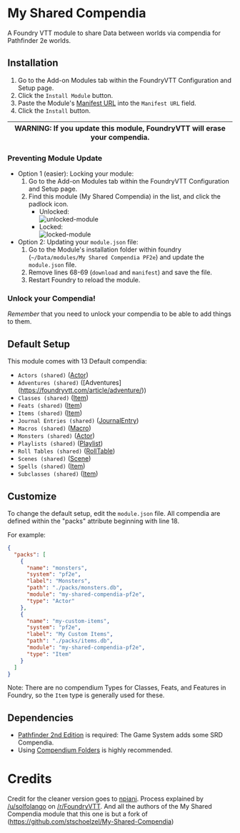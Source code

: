 # My Shared Compendia

A Foundry VTT module to share Data between worlds via compendia for Pathfinder 2e worlds.

## Installation

1. Go to the Add-on Modules tab within the FoundryVTT Configuration and Setup page.
2. Click the `Install Module` button.
3. Paste the Module's [Manifest URL](https://github.com/stschoelzel/My-Shared-Compendia/releases/download/v1.2.0/module.json)
   into the `Manifest URL` field.
4. Click the `Install` button.

| WARNING: If you update this module, FoundryVTT will erase your compendia. |
| ------------------------------------------------------------------------- |

### Preventing Module Update

- Option 1 (easier): Locking your module:
  1. Go to the Add-on Modules tab within the FoundryVTT Configuration and Setup page.
  2. Find this module (My Shared Compendia) in the list, and click the padlock icon.
     - Unlocked:  
       ![unlocked-module](resources/images/unlocked-module.webp)
     - Locked:  
       ![locked-module](resources/images/locked-module.webp)
- Option 2: Updating your `module.json` file:
  1. Go to the Module's installation folder within foundry (`~/Data/modules/My Shared Compendia PF2e`) and update the `module.json` file.
  2. Remove lines 68-69 (`download` and `manifest`) and save the file.
  3. Restart Foundry to reload the module.

### Unlock your Compendia!

_Remember_ that you need to unlock your compendia to be able to add things to them.

## Default Setup

This module comes with 13 Default compendia:

- `Actors (shared)` ([Actor](https://foundryvtt.com/article/actors/))
- `Adventures (shared)` ([Adventures] (https://foundryvtt.com/article/adventure/))
- `Classes (shared)` ([Item](https://foundryvtt.com/article/items/))
- `Feats (shared)` ([Item](https://foundryvtt.com/article/items/))
- `Items (shared)` ([Item](https://foundryvtt.com/article/items/))
- `Journal Entries (shared)` ([JournalEntry](https://foundryvtt.com/article/journal/))
- `Macros (shared)` ([Macro](https://foundryvtt.com/article/macros/))
- `Monsters (shared)` ([Actor](https://foundryvtt.com/article/actors/))
- `Playlists (shared)` ([Playlist](https://foundryvtt.com/article/playlists/))
- `Roll Tables (shared)` ([RollTable](https://foundryvtt.com/article/roll-tables/))
- `Scenes (shared)` ([Scene](https://foundryvtt.com/article/scenes/))
- `Spells (shared)` ([Item](https://foundryvtt.com/article/items/))
- `Subclasses (shared)` ([Item](https://foundryvtt.com/article/items/))

## Customize

To change the default setup, edit the `module.json` file. All compendia are defined within the "packs" attribute beginning with line 18.

For example:

```json
{
  "packs": [
    {
      "name": "monsters",
      "system": "pf2e",
      "label": "Monsters",
      "path": "./packs/monsters.db",
      "module": "my-shared-compendia-pf2e",
      "type": "Actor"
    },
    {
      "name": "my-custom-items",
      "system": "pf2e",
      "label": "My Custom Items",
      "path": "./packs/items.db",
      "module": "my-shared-compendia-pf2e",
      "type": "Item"
    }
  ]
}
```

Note: There are no compendium Types for Classes, Feats, and Features in Foundry, so the `Item` type is generally used for these.

## Dependencies

- [Pathfinder 2nd Edition](https://github.com/foundryvtt/pf2e) is required: The Game System adds some SRD Compendia.
- Using [Compendium Folders](https://github.com/earlSt1/vtt-compendium-folders) is highly recommended.

# Credits

Credit for the cleaner version goes to [npiani](https://github.com/npiani).
Process explained by [/u/solfolango](https://www.reddit.com/u/solfolango) on [/r/FoundryVTT](https://www.reddit.com/r/FoundryVTT/comments/fvw3c7/how_to_create_a_tiny_module_for_shared_content/).
And all the authors of the My Shared Compendia module that this one is but a fork of (https://github.com/stschoelzel/My-Shared-Compendia)
